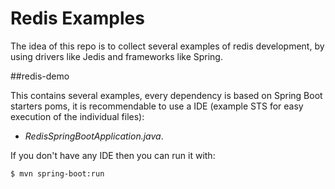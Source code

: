 # Redis Examples
The idea of this repo is to collect several examples of redis development, by using drivers like Jedis and frameworks like Spring.

##redis-demo

This contains several examples, every dependency is based on Spring Boot starters poms, it is recommendable to use a IDE (example STS for easy execution of the individual files):

* *RedisSpringBootApplication.java*. 

If you don't have any IDE then you can run it with:

```
$ mvn spring-boot:run
```
 
